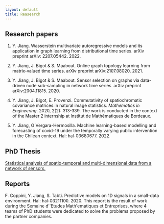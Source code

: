 ```yaml
---
layout: default
title: Reasearch
---
```


## Research papers

1. Y. Jiang. Wasserstein multivariate autoregressive models and its application in graph learning from distributional time series. arXiv preprint arXiv: 2207.05442. 2022.

2. Y. Jiang, J. Bigot & S. Maabout. Online graph topology learning from matrix-valued time series. arXiv preprint arXiv:2107.08020. 2021.

3. Y. Jiang, J. Bigot & S. Maabout. Sensor selection on graphs via data-driven node sub-sampling in network time series.  arXiv preprint arXiv:2004.11815. 2020.

4. Y. Jiang, J. Bigot, E. Provenzi. Commutativity of spatiochromatic covariance matrices in natural image statistics. *Mathematics in Engineering*. 2020, 2(2): 313-339. The work is conducted in the context of the Master 2 internship at Institut de Mathématiques de Bordeaux.

5. Y. Jiang, G Vergara-Hermosilla. Machine learning-based modelling and forecasting of covid-19 under the temporally varying public intervention in the Chilean context. Hal: hal-03680677. 2022. 

## PhD Thesis

<a href="https://theses.hal.science/tel-04062432/">Statistical analysis of spatio-temporal and multi-dimensional data from a network of sensors.</a>

## Reports

F. Coppini, Y. Jiang, S. Tabti. Predictive models on 1D signals in a small-data environment. Hal: hal-03211100. 2020. This report is the result of work during the Semaine d'\'Etudes Math\'ematiques et Entreprises, where 4 teams of PhD students were dedicated to solve the problems proposed by the partner companies.

